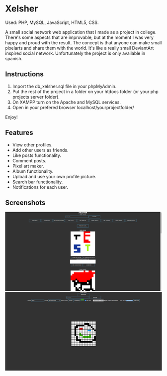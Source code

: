 # Xelsher

Used: PHP, MySQL, JavaScript, HTML5, CSS.

A small social network web application that I made as a project in college. There's some aspects that are improvable, but at the moment I was very happy and proud with the result.
The concept is that anyone can make small pixelarts and share them with the world. It's like a really small DeviantArt inspired social network.
Unfortunately the project is only available in spanish.

## Instructions
1. Import the db_xelsher.sql file in your phpMyAdmin.
2. Put the rest of the project in a folder on your htdocs folder (or your php projects server folder).
3. On XAMPP turn on the Apache and MySQL services.
4. Open in your prefered browser localhost/yourprojectfolder/

Enjoy!

## Features
- View other profiles.
- Add other users as friends.
- Like posts functionality.
- Comment posts.
- Pixel art maker.
- Album functionality.
- Upload and use your own profile picture.
- Search bar functionality.
- Notifications for each user.

## Screenshots
![Screenshot](./media/main-page.png)
![Screenshot](./media/making-drawing.png)
